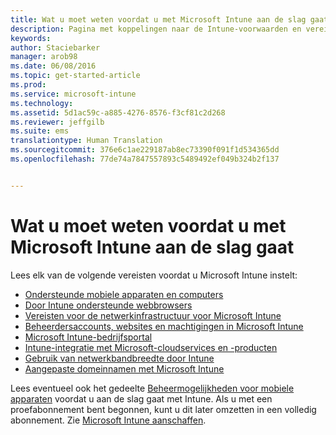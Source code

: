 ```yaml
---
title: Wat u moet weten voordat u met Microsoft Intune aan de slag gaat | Microsoft Intune
description: Pagina met koppelingen naar de Intune-voorwaarden en vereisten
keywords: 
author: Staciebarker
manager: arob98
ms.date: 06/08/2016
ms.topic: get-started-article
ms.prod: 
ms.service: microsoft-intune
ms.technology: 
ms.assetid: 5d1ac59c-a885-4276-8576-f3cf81c2d268
ms.reviewer: jeffgilb
ms.suite: ems
translationtype: Human Translation
ms.sourcegitcommit: 376e6c1ae229187ab8ec73390f091f1d534365dd
ms.openlocfilehash: 77de74a7847557893c5489492ef049b324b2f137


---
```


# Wat u moet weten voordat u met Microsoft Intune aan de slag gaat

Lees elk van de volgende vereisten voordat u Microsoft Intune instelt:

- [Ondersteunde mobiele apparaten en computers](supported-mobile-devices-and-computers.md)
- [Door Intune ondersteunde webbrowsers](supported-web-browsers.md)
- [Vereisten voor de netwerkinfrastructuur voor Microsoft Intune](network-infrastructure-requirements-for-microsoft-intune.md)
- [Beheerdersaccounts, websites en machtigingen in Microsoft Intune](administrative-accounts-websites-perms.md)
- [Microsoft Intune-bedrijfsportal](microsoft-intune-company-portal.md)
- [Intune-integratie met Microsoft-cloudservices en -producten](integration-with-cloud-services.md)
- [Gebruik van netwerkbandbreedte door Intune](network-bandwidth-use.md)
- [Aangepaste domeinnamen met Microsoft Intune](domain-names-for-microsoft-intune.md)


Lees eventueel ook het gedeelte [Beheermogelijkheden voor mobiele apparaten](/intune/get-started/mobile-device-management-capabilities-in-microsoft-intune) voordat u aan de slag gaat met Intune. Als u met een proefabonnement bent begonnen, kunt u dit later omzetten in een volledig abonnement. Zie [Microsoft Intune aanschaffen](http://www.microsoft.com/en-us/server-cloud/products/microsoft-intune/Purchasing.aspx).








<!--HONumber=Jul16_HO3-->


